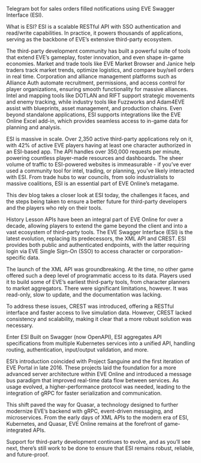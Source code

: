 Telegram bot for sales orders filled notifications using EVE Swagger Interface (ESI). 

What is ESI?
ESI is a scalable RESTful API with SSO authentication and read/write capabilities. In practice, it powers thousands of applications, serving as the backbone of EVE’s extensive third-party ecosystem.

The third-party development community has built a powerful suite of tools that extend EVE’s gameplay, foster innovation, and even shape in-game economies. Market and trade tools like EVE Market Browser and Janice help traders track market trends, optimize logistics, and compare buy/sell orders in real time. Corporation and alliance management platforms such as Alliance Auth automate recruitment, permissions, and access control for player organizations, ensuring smooth functionality for massive alliances. Intel and mapping tools like DOTLAN and RIFT support strategic movements and enemy tracking, while industry tools like Fuzzworks and Adam4EVE assist with blueprints, asset management, and production chains. Even beyond standalone applications, ESI supports integrations like the EVE Online Excel add-in, which provides seamless access to in-game data for planning and analysis.

ESI is massive in scale. Over 2,350 active third-party applications rely on it, with 42% of active EVE players having at least one character authorized in an ESI-based app. The API handles over 350,000 requests per minute, powering countless player-made resources and dashboards. The sheer volume of traffic to ESI-powered websites is immeasurable - if you’ve ever used a community tool for intel, trading, or planning, you’ve likely interacted with ESI. From trade hubs to war councils, from solo industrialists to massive coalitions, ESI is an essential part of EVE Online’s metagame.

This dev blog takes a closer look at ESI today, the challenges it faces, and the steps being taken to ensure a better future for third-party developers and the players who rely on their tools.

History Lesson
APIs have been an integral part of EVE Online for over a decade, allowing players to extend the game beyond the client and into a vast ecosystem of third-party tools. The EVE Swagger Interface (ESI) is the latest evolution, replacing its predecessors, the XML API and CREST. ESI provides both public and authenticated endpoints, with the latter requiring login via EVE Single Sign-On (SSO) to access character or corporation-specific data.

The launch of the XML API was groundbreaking. At the time, no other game offered such a deep level of programmatic access to its data. Players used it to build some of EVE’s earliest third-party tools, from character planners to market aggregators. There were significant limitations, however. It was read-only, slow to update, and the documentation was lacking.

To address these issues, CREST was introduced, offering a RESTful interface and faster access to live simulation data. However, CREST lacked consistency and scalability, making it clear that a more robust solution was necessary.

Enter ESI
Built on Swagger (now OpenAPI), ESI aggregates API specifications from multiple Kubernetes services into a unified API, handling routing, authentication, input/output validation, and more.

ESI’s introduction coincided with Project Sanguine and the first iteration of EVE Portal in late 2016. These projects laid the foundation for a more advanced server architecture within EVE Online and introduced a message bus paradigm that improved real-time data flow between services. As usage evolved, a higher-performance protocol was needed, leading to the integration of gRPC for faster serialization and communication.

This shift paved the way for Quasar, a technology designed to further modernize EVE’s backend with gRPC, event-driven messaging, and microservices. From the early days of XML APIs to the modern era of ESI, Kubernetes, and Quasar, EVE Online remains at the forefront of game-integrated APIs.

Support for third-party development continues to evolve, and as you’ll see next, there’s still work to be done to ensure that ESI remains robust, reliable, and future-proof.

